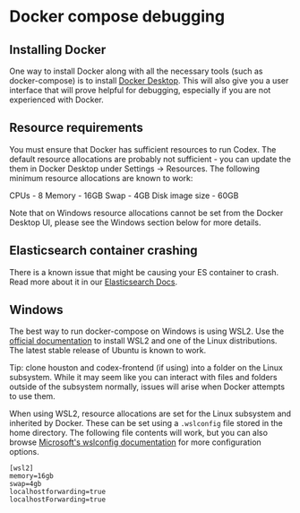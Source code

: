 # Docker compose debugging

## Installing Docker

One way to install Docker along with all the necessary tools (such as docker-compose) is to install [Docker Desktop](https://www.docker.com/products/docker-desktop/). This will also give you a user interface that will prove helpful for debugging, especially if you are not experienced with Docker.

## Resource requirements

You must ensure that Docker has sufficient resources to run Codex. The default resource allocations are probably not sufficient - you can update the them in Docker Desktop under Settings -> Resources. The following minimum resource allocations are known to work:

CPUs - 8
Memory - 16GB
Swap - 4GB
Disk image size - 60GB

Note that on Windows resource allocations cannot be set from the Docker Desktop UI, please see the Windows section below for more details.

## Elasticsearch container crashing

There is a known issue that might be causing your ES container to crash. Read more about it in our [Elasticsearch Docs](https://docs.wildme.org/docs/developers/elasticsearch#1--sysctl-resource-limits).

## Windows

The best way to run docker-compose on Windows is using WSL2. Use the [official documentation](https://docs.microsoft.com/en-us/windows/wsl/install) to install WSL2 and one of the Linux distributions. The latest stable release of Ubuntu is known to work.

Tip: clone houston and codex-frontend (if using) into a folder on the Linux subsystem. While it may seem like you can interact with files and folders outside of the subsystem normally, issues will arise when Docker attempts to use them.

When using WSL2, resource allocations are set for the Linux subsystem and inherited by Docker. These can be set using a `.wslconfig` file stored in the home directory. The following file contents will work, but you can also browse [Microsoft's wslconfig documentation](https://docs.microsoft.com/en-us/windows/wsl/wsl-config) for more configuration options.

```
[wsl2]
memory=16gb
swap=4gb
localhostforwarding=true
localhostForwarding=true
```
